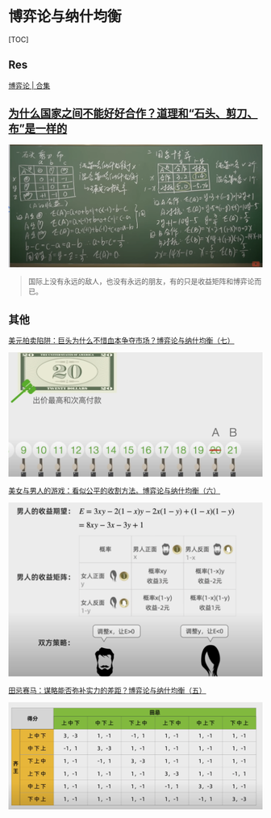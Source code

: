 # 博弈论与纳什均衡
[TOC]



## Res
[博弈论 | 合集](https://www.youtube.com/playlist?list=PLOrDt87s8A3qxPWhuKINN0I3ftdTcpjPm)



## [为什么国家之间不能好好合作？道理和“石头、剪刀、布”是一样的](https://youtu.be/pzh-3A2jJ8k)

![](../../../../../Assets/Pics/Screenshot%202023-04-02%20at%206.58.54%20PM.png)

> 国际上没有永远的敌人，也没有永远的朋友，有的只是收益矩阵和博弈论而已。




## 其他
[美元拍卖陷阱：巨头为什么不惜血本争夺市场？博弈论与纳什均衡（七）](https://youtu.be/quempJpejvc)

![](../../../../../Assets/Pics/Screenshot%202023-04-02%20at%207.06.28%20PM.png)



[美女与男人的游戏：看似公平的收割方法。博弈论与纳什均衡（六）](https://youtu.be/xkITc9KWH9I)

![](../../../../../Assets/Pics/Screenshot%202023-04-02%20at%207.08.58%20PM.png)


[田忌赛马：谋略能否弥补实力的差距？博弈论与纳什均衡（五）](https://youtu.be/ug4gwrtkOF8)

![](../../../../../Assets/Pics/Screenshot%202023-04-02%20at%207.13.15%20PM.png)

